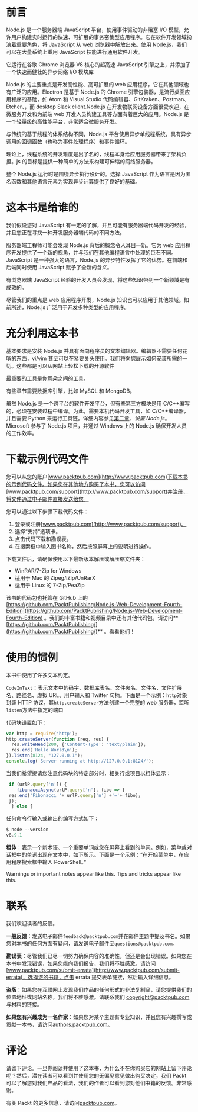 # 前言

Node.js 是一个服务器端 JavaScript 平台，使用事件驱动的非阻塞 I/O 模型，允许用户构建实时运行的快速、可扩展的事务密集型应用程序。它在软件开发领域扮演着重要角色，将 JavaScript 从 web 浏览器中解放出来。使用 Node.js，我们可以在大量系统上重用 JavaScript 技能进行通用软件开发。

它运行在谷歌 Chrome 浏览器 V8 核心的超高速 JavaScript 引擎之上，并添加了一个快速而健壮的异步网络 I/O 模块库

Node.js 的主要重点是开发高性能、高可扩展的 web 应用程序，它在其他领域也有广泛的应用。Electron 是基于 Node.js 的 Chrome 引擎包装器，是流行桌面应用程序的基础，如 Atom 和 Visual Studio 代码编辑器、GitKraken、Postman、Etcher、，而 desktop Slack client.Node.js 在开发物联网设备方面很受欢迎，在微服务开发和为前端 web 开发人员构建工具等方面有着巨大的应用。Node.js 是一个轻量级的高性能平台，非常适合微服务开发。

与传统的基于线程的体系结构不同，Node.js 平台使用异步单线程系统，具有异步调用的回调函数（也称为事件处理程序）和事件循环。

理论上，线程系统的开发难度是出了名的，线程本身给应用服务器带来了架构负担。js 的目标是提供一种简单的方法来构建可伸缩的网络服务器。

整个 Node.js 运行时是围绕异步执行设计的。选择 JavaScript 作为语言是因为匿名函数和其他语言元素为实现异步计算提供了良好的基础。

# 这本书是给谁的

我们假设您对 JavaScript 有一定的了解，并且可能有服务器端代码开发的经验，并且您正在寻找一种开发服务器端代码的不同方法。

服务器端工程师可能会发现 Node.js 背后的概念令人耳目一新。它为 web 应用程序开发提供了一个新的视角，并与我们在其他编程语言中处理的巨石不同。JavaScript 是一种强大的语言，Node.js 的异步特性发挥了它的优势。在前端和后端同时使用 JavaScript 赋予了全新的含义。

有浏览器端 JavaScript 经验的开发人员会发现，将这些知识带到一个新领域是有成效的。

尽管我们的重点是 web 应用程序开发，Node.js 知识也可以应用于其他领域。如前所述，Node.js 广泛用于开发多种类型的应用程序。

# 充分利用这本书

基本要求是安装 Node.js 并具有面向程序员的文本编辑器。编辑器不需要任何花哨的东西，vi/vim 甚至可以在紧要关头使用。我们将向您展示如何安装所需的一切。这些都是可以从网站上轻松下载的开源软件

最重要的工具是你耳朵之间的工具。

有些章节需要数据库引擎，比如 MySQL 和 MongoDB。

虽然 Node.js 是一个跨平台的软件开发平台，但有些第三方模块是用 C/C++编写的，必须在安装过程中编译。为此，需要本机代码开发工具，如 C/C++编译器，并且需要 Python 来运行工具链。详细内容参见[第二章](02.html)、*设置 Node.js*。Microsoft 参与了 Node.js 项目，并通过 Windows 上的 Node.js 确保开发人员的工作效率。

# 下载示例代码文件

您可以从您的账户[www.packtpub.com](http://www.packtpub.com)下载本书的示例代码文件。如果您在其他地方购买了本书，您可以访问[www.packtpub.com/support](http://www.packtpub.com/support)并注册，将文件通过电子邮件直接发送给您。

您可以通过以下步骤下载代码文件：

1.  登录或注册[www.packtpub.com](http://www.packtpub.com/support)。
2.  选择“支持”选项卡。
3.  点击代码下载和勘误表。
4.  在搜索框中输入图书名称，然后按照屏幕上的说明进行操作。

下载文件后，请确保使用以下最新版本解压或解压缩文件夹：

*   WinRAR/7-Zip for Windows
*   适用于 Mac 的 Zipeg/iZip/UnRarX
*   适用于 Linux 的 7-Zip/PeaZip

该书的代码包也托管在 GitHub 上的[https://github.com/PacktPublishing/Node.js-Web-Development-Fourth-Edition](https://github.com/PacktPublishing/Node.js-Web-Development-Fourth-Edition) 。我们的丰富书籍和视频目录中还有其他代码包，请访问**[https://github.com/PacktPublishing/](https://github.com/PacktPublishing/)** 。看看他们！

# 使用的惯例

本书中使用了许多文本约定。

`CodeInText`：表示文本中的码字、数据库表名、文件夹名、文件名、文件扩展名、路径名、虚拟 URL、用户输入和 Twitter 句柄。下面是一个示例：`http`对象封装 HTTP 协议，其`http.createServer`方法创建一个完整的 web 服务器，监听`listen`方法中指定的端口

代码块设置如下：

```js
var http = require('http'); 
http.createServer(function (req, res) { 
  res.writeHead(200, {'Content-Type': 'text/plain'}); 
  res.end('Hello World\n'); 
}).listen(8124, "127.0.0.1"); 
console.log('Server running at http://127.0.0.1:8124/'); 
```

当我们希望提请您注意代码块的特定部分时，相关行或项目以粗体显示：

```js
 if (urlP.query['n']) { 
    fibonacciAsync(urlP.query['n'], fibo => {
 res.end('Fibonacci '+ urlP.query['n'] +'='+ fibo);
 });
  } else { 
```

任何命令行输入或输出的编写方式如下：

```js
$ node --version
v8.9.1  
```

**粗体**：表示一个新术语、一个重要单词或您在屏幕上看到的单词。例如，菜单或对话框中的单词出现在文本中，如下所示。下面是一个示例：“在开始菜单中，在应用程序搜索框中输入 PowerShell。”

Warnings or important notes appear like this. Tips and tricks appear like this.

# 联系

我们欢迎读者的反馈。

**一般反馈**：发送电子邮件`feedback@packtpub.com`并在邮件主题中提及书名。如果您对本书的任何方面有疑问，请发送电子邮件至`questions@packtpub.com`。

**勘误表**：尽管我们已尽一切努力确保内容的准确性，但还是会出现错误。如果您在本书中发现错误，如果您能向我们报告，我们将不胜感激。请访问[www.packtpub.com/submit-errata](http://www.packtpub.com/submit-errata)，选择您的书籍，点击 errata 提交表单链接，然后输入详细信息。

**盗版**：如果您在互联网上发现我们作品的任何形式的非法复制品，请您提供我们的位置地址或网站名称，我们将不胜感激。请联系我们 copyright@packtpub.com 与材料的链接。

**如果您有兴趣成为一名作家**：如果您对某个主题有专业知识，并且您有兴趣撰写或贡献一本书，请访问[authors.packtpub.com](http://authors.packtpub.com/)。

# 评论

请留下评论。一旦你阅读并使用了这本书，为什么不在你购买它的网站上留下评论呢？然后，潜在读者可以看到并使用您的无偏见意见做出购买决定，我们 Packt 可以了解您对我们产品的看法，我们的作者可以看到您对他们书籍的反馈。非常感谢。

有关 Packt 的更多信息，请访问[packtpub.com](https://www.packtpub.com/)。